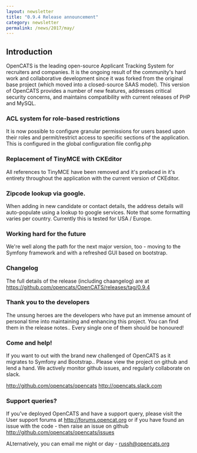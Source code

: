 ```yaml
---
layout: newsletter
title: "0.9.4 Release announcement"
category: newsletter
permalink: /news/2017/may/
---
```


## Introduction

OpenCATS is the leading open-source Applicant Tracking System for recruiters and companies. It is the ongoing result of the community's hard work and collaborative development since it was forked from the original base project (which moved into a closed-source SAAS model). This version of OpenCATS provides a number of new features, addresses critical security concerns, and maintains compatibility with current releases of PHP and MySQL.

### ACL system for role-based restrictions

It is now possible to configure granular permissions for users based upon their roles and permit/restrict access to specific sections of the application. This is configured in the global configuration file config.php

### Replacement of TinyMCE with CKEditor
All references to TinyMCE have been removed and it's prelaced in it's entirety throughout the application with the current version of CKEditor. 

### Zipcode lookup via google. 

When adding in new candidate or contact details, the address details will auto-populate using a lookup to google services. Note that some formatting varies per country. Currently this is tested for USA / Europe. 

### Working hard for the future

We're well along the path for the next major version, too - moving to the Symfony framework and with a refreshed GUI based on bootstrap.

### Changelog

The full details of the release (including chaangelog) are at https://github.com/opencats/OpenCATS/releases/tag/0.9.4

### Thank you to the developers

The unsung heroes are the developers who have put an immense amount of personal time into maintaining and enhancing this project. You can find them in the release notes.. Every single one of them should be honoured!

### Come and help!
If you want to out with the brand new challenged of OpenCATS as it migrates to Symfony and Bootstrap.. Please view the project on github and lend a hand. We actively monitor github issues, and regularly collaborate on slack.

http://github.com/opencats/opencats
http://opencats.slack.com

### Support queries?
If you've deployed OpenCATS and have a support query, please visit the User support forums at http://forums.opencat.org or if you have found an issue with the code - then raise an issue on github http://github.com/opencats/opencats/issues

ALternatively, you can email me night or day - russh@opencats.org
